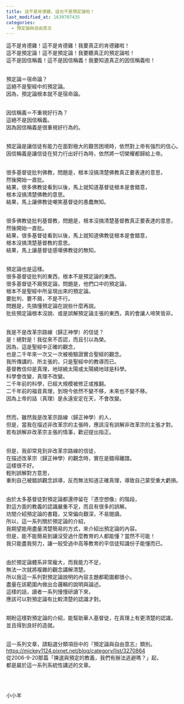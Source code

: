 ```yaml
---
title: 這不是肯德雞，這也不是預定論啦！
last_modified_at: 1639707435
categories:
  - 預定論與自由意志
---
```


<p>這不是肯德雞！這不是肯德雞！我要真正的肯德雞啦！<br>
這不是預定論！這不是預定論！我要聽真正的預定論啦！<br>
這不是因信稱義！這不是因信稱義！我要知道真正的因信稱義啦！</p>

<p><br>
預定論＝宿命論？<br>
這絕不是聖經中的預定論。<br>
因為，預定論根本就不是宿命論。</p>

<p><br>
因信稱義＝不重視好行為？<br>
這絕不是因信稱義。<br>
因為因信稱義是很重視好行為的。</p>

<p><br>
預定論是讓信徒有能力在面對極大的艱苦困境時，依然對上帝有強烈的信心。<br>
因信稱義是讓信徒在努力行出好行為時，依然將一切榮耀都歸給上帝。</p>

<p><br>
很多基督徒批判佛教，問題是，根本沒搞清楚佛教真正要表達的意思，<br>
然後開始一直批。<br>
結果，很多佛教徒看到以後，馬上就知道基督徒根本是會錯意，<br>
根本沒搞清楚佛教的意思。<br>
結果，馬上讓佛教徒嘲笑基督徒的愚蠢無知。</p>

<p><br>
很多佛教徒批判基督教，問題是，根本沒搞清楚基督教真正要表達的意思，<br>
然後開始一直批。<br>
結果，很多基督徒看到以後，馬上就知道佛教徒根本是會錯意，<br>
根本沒搞清楚基督教的意思。<br>
結果，馬上讓基督徒感嘆佛教徒的無知。</p>

<p><br>
預定論也是這樣。<br>
很多基督徒批判的東西，根本不是預定論的東西。<br>
很多基督徒不屑預定論，問題是，他們口中的預定論，<br>
根本不是聖經中所呈現出來的預定論。<br>
要批判、要不屑，不是不行。<br>
問題是，先搞懂預定論在說些什麼再說。<br>
批些預定論根本沒說、或是誤解預定論主張的東西，真的會讓人啼笑皆非。</p>

<p><br>
我是不是改革宗路線（歸正神學）的信徒？<br>
是！絕對是！我從來不否認，而且引以為榮。<br>
因為，這是聖經中正確的觀念，<br>
也是二千年來一次又一次被檢驗證實合聖經的觀念。<br>
我所傳講的、所主張的，只是聖經中的教導而已。<br>
基督教信仰是真理，地球繞太陽或太陽繞地球是科學。<br>
科學會改變，真理不改變。<br>
二千年前的科學，已經大規模被修正或推翻。<br>
二千年前的福音真理，到現今依然不變不移，未來也不變不移。<br>
因為上帝的話（真理）是永遠安定在天，不會改變。</p>

<p><br>
然而，雖然我是改革宗路線（歸正神學）的人，<br>
但是，當我在描述非改革宗的主張時，應該沒有誤解非改革宗的主張才對。<br>
若有誤解非改革宗主張的情事，歡迎提出指正。</p>

<p><br>
但是，我卻常見到非改革宗路線的信徒，<br>
在描述改革宗（歸正神學）的觀念時，實在是錯得離譜。<br>
這樣很不好。<br>
輕則誤解對方意思，<br>
重則自己被錯誤觀念誤導，反而無法知道正確真理，導致自己蒙受重大虧損。</p>

<p><br>
由於太多基督徒對預定論都還停留在『憑空想像』的階段，<br>
對這方面的教義的認識嚴重不足，而且有很多的誤解。<br>
坊間介紹預定論的書籍，又常偏向艱深，不易閱讀。<br>
所以，這一系列關於預定論的介紹，<br>
我期望能用盡量清楚簡易的方式，來介紹出預定論的內容。<br>
但是，能不能簡易到讓沒受過什麼教育的人都能懂？當然不可能！<br>
我只能盡我努力，讓一般受過中高等教育的平信徒知識份子能懂而已。</p>

<p><br>
由於預定論體系非常龐大，而我能力不足，<br>
無法一次就將複雜的觀念講解清楚。<br>
所以我這一系列對預定論說明的內容主題都範圍都很小，<br>
盡量在該範圍內做出合邏輯的說明與論述。<br>
這樣的話，讀者一系列慢慢研讀下來，<br>
應該可以對預定論有比較清楚的認識才對。</p>

<p><br>
期盼這樣對預定論的介紹，能幫助華人基督徒，在真理上有更清楚的認識，<br>
並且得到良好的造就。</p>

<p><br>
這一系列文章，請點選分類項目中的『預定論與自由意志』類別。<br>
<a href="https://mickey1124.pixnet.net/blog/category/list/3270864" target="_blank">https://mickey1124.pixnet.net/blog/category/list/3270864</a><br>
從2006-9-20那篇「揀選與預定的教義，我們有辦法逃避嗎？」起，<br>
都是屬於這一系列系統性講述的文章。</p>

<p>&nbsp;</p>

<p><br>
小小羊</p>

<p>&nbsp;</p>

